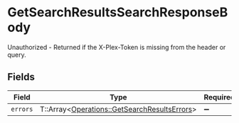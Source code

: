 # GetSearchResultsSearchResponseBody

Unauthorized - Returned if the X-Plex-Token is missing from the header or query.


## Fields

| Field                                                                                             | Type                                                                                              | Required                                                                                          | Description                                                                                       |
| ------------------------------------------------------------------------------------------------- | ------------------------------------------------------------------------------------------------- | ------------------------------------------------------------------------------------------------- | ------------------------------------------------------------------------------------------------- |
| `errors`                                                                                          | T::Array<[Operations::GetSearchResultsErrors](../../models/operations/getsearchresultserrors.md)> | :heavy_minus_sign:                                                                                | N/A                                                                                               |